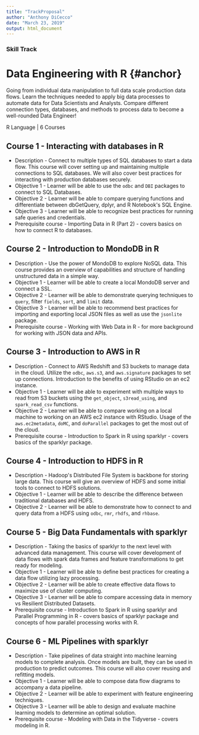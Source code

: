 ```yaml
---
title: "TrackProposal"
author: "Anthony DiCecco"
date: "March 23, 2019"
output: html_document
---
```


### Skill Track
# Data Engineering with R {#anchor}

Going from individual data manipulation to full data scale production data flows. Learn the techniques needed to apply big data processes to automate data for Data Scientists and Analysts. Compare different connection types, databases, and methods to process data to become a well-rounded Data Engineer!

R Language | 6 Courses

## Course 1 - Interacting with databases in R
   * Description - Connect to multiple types of SQL databases to start a data flow. This course will cover setting up and maintaining multiple connections to SQL databases. We will also cover best practices for interacting with production databases securely. 
   * Objective 1 - Learner will be able to use the `odbc` and `DBI` packages to connect to SQL Databases.
   * Objective 2 - Learner will be able to compare querying functions and differentiate between dbGetQuery, dplyr, and R Notebook's SQL Engine.
   * Objective 3 - Learner will be able to recognize best practices for running safe queries and credentials. 
   * Prerequisite course - Importing Data in R (Part 2) - covers basics on how to connect R to databases.
     
## Course 2 - Introduction to MondoDB in R
   * Description - Use the power of MondoDB to explore NoSQL data. This course provides an overview of capabilities and structure of handling unstructured data in a simple way.
   * Objective 1 - Learner will be able to create a local MondoDB server and connect a SSL.
   * Objective 2 - Learner will be able to demonstrate querying techniques to `query`, filter `fields`, `sort`, and `limit` data.
   * Objective 3 - Learner will be able to recommend best practices for importing and exporting local JSON files as well as use the `jsonlite` package.
   * Prerequisite course - Working with Web Data in R - for more background for working with JSON data and APIs.

## Course 3 - Introduction to AWS in R
   * Description - Connect to AWS Redshift and S3 buckets to manage data in the cloud. Utilize the `odbc`, `aws.s3`, and `aws.signature` packages to set up connections. Introduction to the benefits of using RStudio on an ec2 instance.
   * Objective 1 - Learner will be able to experiment with multiple ways to read from S3 buckets using the `get_object`, `s3read_using`, and `spark_read_csv` functions. 
   * Objective 2 - Learner will be able to compare working on a local machine to working on an AWS ec2 instance with RStudio. Usage of the `aws.ec2metadata`, `doMC`, and `doParallel` packages to get the most out of the cloud.
   * Prerequisite course - Introduction to Spark in R using sparklyr - covers basics of the sparklyr package.

## Course 4 - Introduction to HDFS in R
   * Description - Hadoop's Distributed File System is backbone for storing large data. This course will give an overview of HDFS and some initial tools to connect to HDFS solutions. 
   * Objective 1 - Learner will be able to describe the difference between traditional databases and HDFS.
   * Objective 2 - Learner will be able to demonstrate how to connect to and query data from a HDFS using `odbc`, `rmr`, `rhdfs`, and `rhbase`.
     
## Course 5 - Big Data Fundamentals with sparklyr
   * Description - Taking the basics of sparklyr to the next level with advanced data management. This course will cover development of data flows with spark data frames and feature transformations to get ready for modeling.
   * Objective 1 - Learner will be able to define best practices for creating a data flow utilizing lazy processing.
   * Objective 2 - Learner will be able to create effective data flows to maximize use of cluster computing.
   * Objective 3 - Learner will be able to compare accessing data in memory vs Resilient Distributed Datasets.
   * Prerequisite course - Introduction to Spark in R using sparklyr and Parallel Programming in R - covers basics of sparklyr package and concepts of how parallel processing works with R.

## Course 6 - ML Pipelines with sparklyr
   * Description - Take pipelines of data straight into machine learning models to complete analysis. Once models are built, they can be used in production to predict outcomes. This course will also cover reusing and refitting models. 
   * Objective 1 - Learner will be able to compose data flow diagrams to accompany a data pipeline. 
   * Objective 2 - Learner will be able to experiment with feature engineering techniques.
   * Objective 3 - Learner will be able to design and evaluate machine learning models to determine an optimal solution.
   * Prerequisite course - Modeling with Data in the Tidyverse - covers modeling in R.
